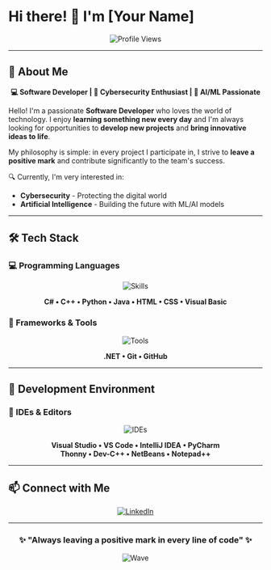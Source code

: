 # Hi there! 👋 I'm [Your Name]

<div align="center">
  
![Profile Views](https://komarev.com/ghpvc/?username=YOUR_USERNAME&color=blueviolet&style=flat-square&label=Profile+Views)

</div>

---

## 🚀 About Me

<div align="center">
  
**💻 Software Developer | 🔐 Cybersecurity Enthusiast | 🤖 AI/ML Passionate**

</div>

Hello! I'm a passionate **Software Developer** who loves the world of technology. I enjoy **learning something new every day** and I'm always looking for opportunities to **develop new projects** and **bring innovative ideas to life**.

My philosophy is simple: in every project I participate in, I strive to **leave a positive mark** and contribute significantly to the team's success.

🔍 Currently, I'm very interested in:
- **Cybersecurity** - Protecting the digital world
- **Artificial Intelligence** - Building the future with ML/AI models

---

## 🛠️ Tech Stack

### 💻 Programming Languages
<div align="center">
  
![Skills](https://skillicons.dev/icons?i=cs,cpp,python,java,html,css&theme=dark)

</div>

<div align="center">
  
**C# • C++ • Python • Java • HTML • CSS • Visual Basic**

</div>

### 🔧 Frameworks & Tools
<div align="center">
  
![Tools](https://skillicons.dev/icons?i=dotnet,git,github&theme=dark)

</div>

<div align="center">
  
**.NET • Git • GitHub**

</div>

---

## 🔨 Development Environment

### 📝 IDEs & Editors
<div align="center">
  
![IDEs](https://skillicons.dev/icons?i=visualstudio,vscode,idea,pycharm&theme=dark)

</div>

<div align="center">
  
**Visual Studio • VS Code • IntelliJ IDEA • PyCharm**
<br>
**Thonny • Dev-C++ • NetBeans • Notepad++**

</div>

---

## 📫 Connect with Me

<div align="center">
  
[![LinkedIn](https://img.shields.io/badge/LinkedIn-0077B5?style=for-the-badge&logo=linkedin&logoColor=white)](https://linkedin.com/in/YOUR_LINKEDIN_USERNAME)

</div>

---

<div align="center">
  
### ✨ "Always leaving a positive mark in every line of code" ✨

![Wave](https://raw.githubusercontent.com/mayhemantt/mayhemantt/Update/svg/Bottom.svg)

</div>
